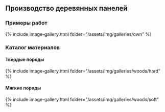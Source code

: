 ## Производство деревянных панелей

### Примеры работ

{% include image-gallery.html folder="/assets/img/galleries/own"  %}

### Каталог материалов

#### Твердые породы

{% include image-gallery.html folder="/assets/img/galleries/woods/hard" %}

#### Мягкие породы

{% include image-gallery.html folder="/assets/img/galleries/woods/soft" %}
